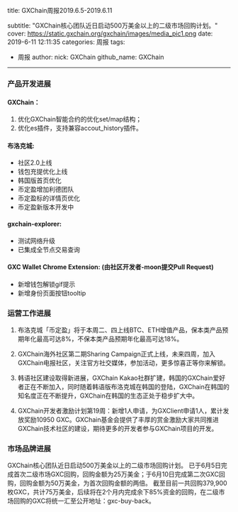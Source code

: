 title: GXChain周报2019.6.5-2019.6.11

subtitle: "GXChain核心团队近日启动500万美金以上的二级市场回购计划。"
cover: https://static.gxchain.org/gxchain/images/media_pic1.png
date: 2019-6-11 12:11:35
categories: 周报
tags:
  - 周报
author:
    nick: GXChain
    github_name: GXChain
---

### 产品开发进展
#### GXChain：
1. 优化GXChain智能合约的优化set/map结构；
2. 优化es插件，支持兼容accout_history插件。

#### 布洛克城:
- 社区2.0上线
- 钱包充提优化上线
- 韩国版首页优化
- 币定盈增加利德团队
- 币定盈标的详情页优化
- 币定盈新版本开发中

#### gxchain-explorer:
- 测试网络升级
- 已集成全节点交易查询

#### GXC Wallet Chrome Extension: (由社区开发者-moon提交Pull Request)
- 新增钱包解锁gif提示 
- 新增身份页面按钮tooltip


### 运营工作进展
 
1.	布洛克城「币定盈」将于本周二、四上线BTC、ETH增值产品，保本类产品预期年化最高可达8%，不保本类产品预期年化最高可达18%。
2.	GXChain海外社区第二期Sharing Campaign正式上线，未来四周，加入GXChain电报社区，关注官方社交媒体，参加活动，更多惊喜正等你来解锁。
3.	韩语社区建设取得新进展，GXChain Kakao社群扩建，韩国的GXChain爱好者正在不断加入，同时随着韩语版布洛克城在韩国的登陆，GXChain在韩国的知名度正在不断提升，GXChain在韩国的生态正处于稳步扩大中。

4.	GXChain开发者激励计划第19周：新增1人申请，为GXClient申请1人，累计发放奖励10950 GXC。GXChain基金会提供了丰厚的赏金激励大家共同推进GXChain技术社区的建设，期待更多的开发者参与GXChain项目的开发。


### 市场品牌进展

GXChain核心团队近日启动500万美金以上的二级市场回购计划。
已于6月5日完成首次二级市场GXC回购，回购金额为25万美金；于6月10日完成第二次GXC回购，回购金额为50万美金，为首次回购金额的两倍。
截至目前一共回购379,900枚GXC，共计75万美金，后续将在2个月内完成余下85%资金的回购，在二级市场回购的GXC将统一汇至公开地址：gxc-buy-back。